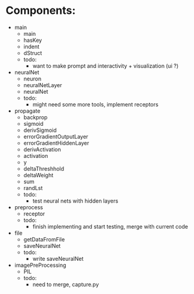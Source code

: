 

Components:
============
* main
  * main
  * hasKey
  * indent
  * dStruct
  * todo:
     * want to make prompt and interactivity + visualization (ui ?)
* neuralNet
  * neuron
  * neuralNetLayer
  * neuralNet
  * todo:
     * might need some more tools, implement receptors
* propagate
  * backprop
  * sigmoid
  * derivSigmoid
  * errorGradientOutputLayer
  * errorGradientHiddenLayer
  * derivActivation
  * activation
  * y
  * deltaThreshhold
  * deltaWeight
  * sum
  * randLst
  * todo:
     * test neural nets with hidden layers
* preprocess
  * receptor
  * todo:
     * finish implementing and start testing, merge with current code
* file
  * getDataFromFile
  * saveNeuralNet
  * todo:
     * write saveNeuralNet
* imagePreProcessing
  * PIL
  * todo:
     * need to merge, capture.py


